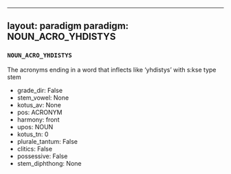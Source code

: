 
---
layout: paradigm
paradigm: NOUN_ACRO_YHDISTYS
---
### ` NOUN_ACRO_YHDISTYS `

The acronyms ending in a word that inflects like ‘yhdistys’ with s:kse type stem
* grade_dir: False
* stem_vowel: None
* kotus_av: None
* pos: ACRONYM
* harmony: front
* upos: NOUN
* kotus_tn: 0
* plurale_tantum: False
* clitics: False
* possessive: False
* stem_diphthong: None
